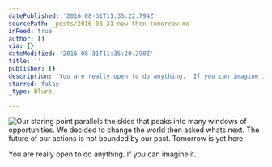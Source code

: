```yaml
---
datePublished: '2016-08-31T11:35:22.794Z'
sourcePath: _posts/2016-08-31-now-then-tomorrow.md
inFeed: true
author: []
via: {}
dateModified: '2016-08-31T11:35:20.290Z'
title: ''
publisher: {}
description: 'You are really open to do anything.  If you can imagine it.  '
starred: false
_type: Blurb

---
```

![Our staring point parallels the skies that peaks into many windows of opportunities. We decided to change the world then asked whats next. The future of our actions is not bounded by our past.  Tomorrow is yet here. ](https://imgflo.herokuapp.com/graph/2b2431f8e7ba7b0/ae38cc4883000bfb78ae63b06c69908e/croprotate.jpg?cropheight=2405&cropwidth=2420&degrees=0&input=https%3A%2F%2Fthe-grid-user-content.s3-us-west-2.amazonaws.com%2F9b9ed198-db8b-4c2a-be2e-c617cfd7afde.jpg&x=32&y=39)

You are really open to do anything. If you can imagine it.